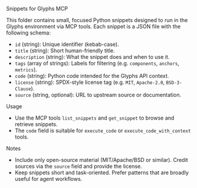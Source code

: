 Snippets for Glyphs MCP

This folder contains small, focused Python snippets designed to run in the Glyphs environment via MCP tools. Each snippet is a JSON file with the following schema:

- `id` (string): Unique identifier (kebab-case).
- `title` (string): Short human-friendly title.
- `description` (string): What the snippet does and when to use it.
- `tags` (array of strings): Labels for filtering (e.g. `components`, `anchors`, `metrics`).
- `code` (string): Python code intended for the Glyphs API context.
- `license` (string): SPDX-style license tag (e.g. `MIT`, `Apache-2.0`, `BSD-3-Clause`).
- `source` (string, optional): URL to upstream source or documentation.

Usage
- Use the MCP tools `list_snippets` and `get_snippet` to browse and retrieve snippets.
- The `code` field is suitable for `execute_code` or `execute_code_with_context` tools.

Notes
- Include only open-source material (MIT/Apache/BSD or similar). Credit sources via the `source` field and provide the license.
- Keep snippets short and task-oriented. Prefer patterns that are broadly useful for agent workflows.

